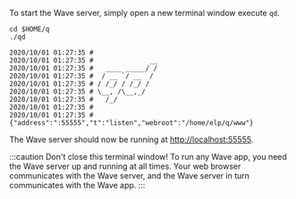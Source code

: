 To start the Wave server, simply open a new terminal window execute `qd`.

```shell 
cd $HOME/q
./qd
```

```
2020/10/01 01:27:35 # 
2020/10/01 01:27:35 #              __
2020/10/01 01:27:35 #   ____ _____/ /
2020/10/01 01:27:35 #  / __ `/ __  /
2020/10/01 01:27:35 # / /_/ / /_/ /
2020/10/01 01:27:35 # \__, /\__,_/
2020/10/01 01:27:35 #   /_/
2020/10/01 01:27:35 # 
2020/10/01 01:27:35 # {"address":":55555","t":"listen","webroot":"/home/elp/q/www"}

```

The Wave server should now be running at [http://localhost:55555](http://localhost:55555).

:::caution Don't close this terminal window! 
To run any Wave app, you need the Wave server up and running at all times. Your web browser communicates with the Wave server, and the Wave server in turn communicates with the Wave app.
:::

